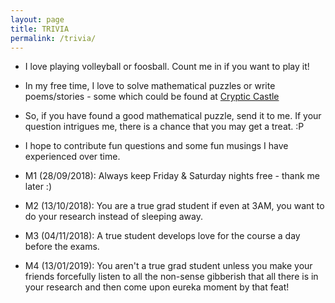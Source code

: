 ```yaml
---
layout: page
title: TRIVIA
permalink: /trivia/
---
```


* I love playing volleyball or foosball. Count me in if you want to play it! 
* In my free time, I love to solve mathematical puzzles or write poems/stories - some which could be found at
[Cryptic Castle](https://hitarth64.blogspot.com)
* So, if you have found a good mathematical puzzle, send it to me. If your question intrigues me, there is a chance that you may get a treat. :P 

* I hope to contribute fun questions and some fun musings I have experienced over time. 

* M1 (28/09/2018): Always keep Friday & Saturday nights free - thank me later :) 

* M2 (13/10/2018): You are a true grad student if even at 3AM, you want to do your research instead of sleeping away. 

* M3 (04/11/2018): A true student develops love for the course a day before the exams.

* M4 (13/01/2019): You aren't a true grad student unless you make your friends forcefully listen to all the non-sense gibberish that all there is in your research and then come upon eureka moment by that feat!
